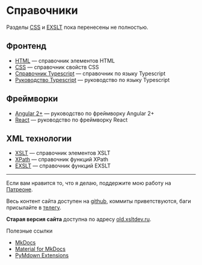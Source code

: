 # Справочники

Разделы [CSS](css/index.md) и [EXSLT](exslt/index.md) пока перенесены не полностью.

## Фронтенд

- [HTML](html/index.md) &mdash; справочник элементов HTML
- [CSS](css/index.md) &mdash; справочник свойств CSS
- [Справочник Typescript](typescript/handbook/basic-types.md) &mdash; справочник по языку Typescript
- [Руководство Typescript](typescript/guide/intro/about-ts.md) &mdash; руководство по языку Typescript

## Фреймворки

- [Angular 2+](angular/guide/intro/start.md) &mdash; руководство по фреймворку Angular 2+
- [React](react/index.md) &mdash; руководство по фреймворку React

## XML технологии

- [XSLT](xslt/index.md) &mdash; справочник элементов XSLT
- [XPath](xpath/index.md) &mdash; справочник функций XPath
- [EXSLT](exslt/index.md) &mdash; справочник функций EXSLT

---

Если вам нравится то, что я делаю, поддержите мою работу на [Патреоне](https://www.patreon.com/bePatron?u=18864285).

Весь контент сайта доступен на [github](https://github.com/bndby/xsltdev.ru/), коммиты приветствуются, баги присылайте в [телегу](https://t.me/bndby).

**Старая версия сайта** доступна по адресу [old.xsltdev.ru](https://old.xsltdev.ru/).

Полезные ссылки

- [MkDocs](https://www.mkdocs.org)
- [Material for MkDocs](https://squidfunk.github.io/mkdocs-material/)
- [PyMdown Extensions](https://facelessuser.github.io/pymdown-extensions/)
